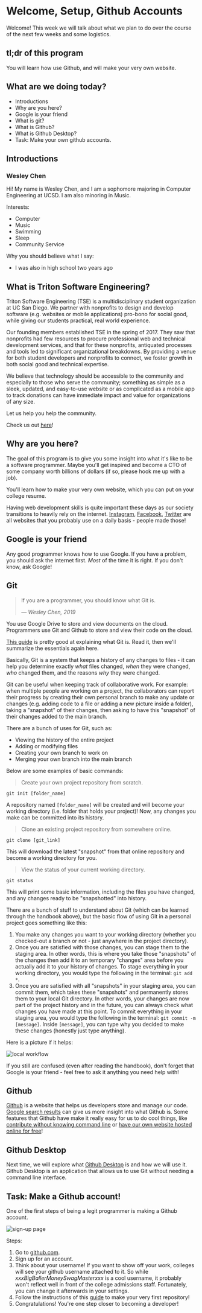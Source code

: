 # Welcome, Setup, Github Accounts

Welcome! This week we will talk about what we plan to do over the course of the next few weeks and some logistics.

## tl;dr of this program

You will learn how use Github, and will make your very own website.

## What are we doing today?

-   Introductions
-   Why are you here?
-   Google is your friend
-   What is git?
-   What is Github?
-   What is Github Desktop?
-   Task: Make your own github accounts.

## Introductions

### Wesley Chen

Hi! My name is Wesley Chen, and I am a sophomore majoring in Computer Engineering at UCSD. I am also minoring in Music.

Interests:

-   Computer
-   Music
-   Swimming
-   Sleep
-   Community Service

Why you should believe what I say:

-   I was also in high school two years ago

## What is Triton Software Engineering?

Triton Software Engineering (TSE) is a multidisciplinary student organization at UC San Diego. We partner with nonprofits to design and develop software (e.g. websites or mobile applications) pro-bono for social good, while giving our students practical, real world experience.

Our founding members established TSE in the spring of 2017. They saw that nonprofits had few resources to procure professional web and technical development services, and that for these nonprofits, antiquated processes and tools led to significant organizational breakdowns. By providing a venue for both student developers and nonprofits to connect, we foster growth in both social good and technical expertise.

We believe that technology should be accessible to the community and especially to those who serve the community; something as simple as a sleek, updated, and easy-to-use website or as complicated as a mobile app to track donations can have immediate impact and value for organizations of any size.

Let us help you help the community.

Check us out [here](https://tritonse.github.io)!

## Why are you here?

The goal of this program is to give you some insight into what it's like to be a software programmer. Maybe you'll get inspired and become a CTO of some company worth billions of dollars (if so, please hook me up with a job).

You'll learn how to make your very own website, which you can put on your college resume.

Having web development skills is quite important these days as our society transitions to heavily rely on the internet. [Instagram](https://instagram.com), [Facebook](https://facebook.com), [Twitter](https://twitter.com) are all websites that you probably use on a daily basis - people made those!

## Google is your friend

Any good programmer knows how to use Google. If you have a problem, you should ask the internet first. _Most_ of the time it is right. If you don't know, ask Google!

## Git

> If you are a programmer, you should know what Git is.
>
>  — <cite>Wesley Chen, 2019</cite>

You use Google Drive to store and view documents on the cloud. Programmers use Git and Github to store and view their code on the cloud.

[This guide](https://guides.github.com/introduction/git-handbook/) is pretty good at explaining what Git is. Read it, then we'll summarize the essentials again here.

Basically, Git is a system that keeps a history of any changes to files - it can help you determine exactly _what_ files changed, _when_ they were changed, _who_ changed them, and the reasons _why_ they were changed.

Git can be useful when keeping track of collaborative work. For example: when multiple people are working on a project, the collaborators can report their progress by creating their own personal branch to make any update or changes (e.g. adding code to a file or adding a new picture inside a folder), taking a "snapshot" of their changes, then asking to have this "snapshot" of their changes added to the main branch.

There are a bunch of uses for Git, such as:

-   Viewing the history of the entire project
-   Adding or modifying files
-   Creating your own branch to work on
-   Merging your own branch into the main branch

Below are some examples of basic commands:

> Create your own project repository from scratch.

`git init [folder_name]`

A repository named `[folder_name]` will be created and will become your working directory (i.e. folder that holds your project)! Now, any changes you make can be committed into its history.

> Clone an existing project repository from somewhere online.

`git clone [git_link]`

This will download the latest "snapshot" from that online repository and become a working directory for you.

> View the status of your current working directory.

`git status`

This will print some basic information, including the files you have changed, and any changes ready to be "snapshotted" into history.

There are a bunch of stuff to understand about Git (which can be learned through the handbook above), but the basic flow of using Git in a personal project goes something like this:

1.  You make any changes you want to your working directory (whether you checked-out a branch or not - just anywhere in the project directory).
2.  Once you are satisfied with those changes, you can stage them to the staging area. In other words, this is where you take those "snapshots" of the changes then add it to an temporary "changes" area before you actually add it to your history of changes. To stage everything in your working directory, you would type the following in the terminal: `git add *`.
3.  Once you are satisfied with all "snapshots" in your staging area, you can commit them, which takes these "snapshots" and permanently stores them to your local Git directory. In other words, your changes are now part of the project history and in the future, you can always check what changes you have made at this point. To commit everything in your staging area, you would type the following in the terminal: `git commit -m [message]`. Inside `[message]`, you can type why you decided to make these changes (honestly just type anything).

Here is a picture if it helps:

![local workflow](https://github.com/wes-chen/build-a-website/blob/master/lesson-01/gitLocalWorkflow.png)

If you still are confused (even after reading the handbook), don't forget that Google is your friend - feel free to ask it anything you need help with!

## Github

[Github](https://github.com) is a website that helps us developers store and manage our code. [Google search results](http://lmgtfy.com/?q=what+is+github) can give us more insight into what Github is. Some features that Github have make it really easy for us to do cool things, like [contribute without knowing command line](https://desktop.github.com/) or [have our own website hosted online for free](https://pages.github.com/)!

## Github Desktop

Next time, we will explore what [Github Desktop](https://desktop.github.com) is and how we will use it. Github Desktop is an application that allows us to use Git without needing a command line interface.

## Task: Make a Github account!

One of the first steps of being a legit programmer is making a Github account.

![sign-up page](https://github.com/wes-chen/build-a-website/blob/master/lesson-01/github-sign-up.png)

Steps:
1.  Go to [github.com](https://github.com).
2.  Sign up for an account.
3.  Think about your username! If you want to show off your work, colleges will see your github username attached to it. So while _xxxBigBallerMoneySwagMasterxxx_ is a cool username, it probably won't reflect well in front of the college admissions staff. Fortunately, you can change it afterwards in your settings.
4.  Follow the instructions of this [guide](https://guides.github.com/activities/hello-world/) to make your very first repository!
5.  Congratulations! You're one step closer to becoming a developer!
